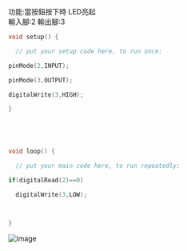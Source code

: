 功能:當按鈕按下時 LED亮起<br>
輸入腳:2  輸出腳:3 
```c++
void setup() {

  // put your setup code here, to run once:

pinMode(2,INPUT);

pinMode(3,OUTPUT);

digitalWrite(3,HIGH);

}





void loop() {

  // put your main code here, to run repeatedly:

if(digitalRead(2)==0)

  digitalWrite(3,LOW);



}
```
![image]()

